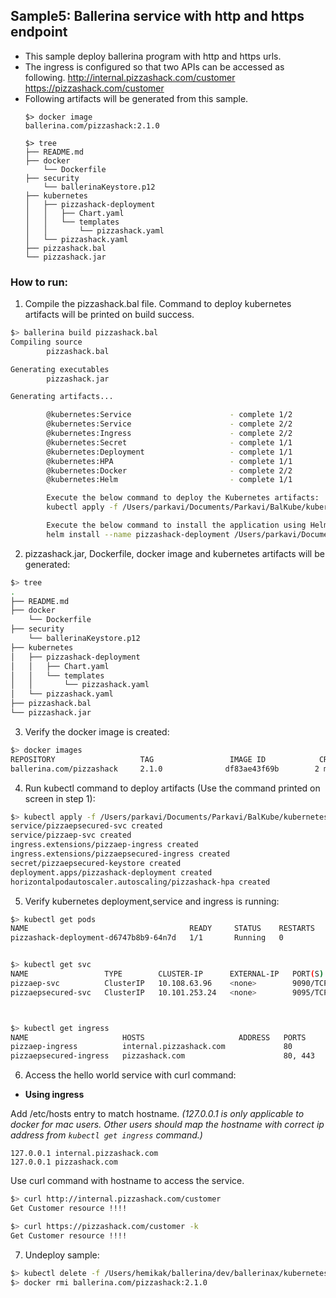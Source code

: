 ## Sample5: Ballerina service with http and https endpoint

- This sample deploy ballerina program with http and https urls.
- The ingress is configured so that two APIs can be accessed as following.
    http://internal.pizzashack.com/customer
    https://pizzashack.com/customer
- Following artifacts will be generated from this sample.
    ``` 
    $> docker image
    ballerina.com/pizzashack:2.1.0 
    
    $> tree
    ├── README.md
    ├── docker
        └── Dockerfile
    ├── security
        └── ballerinaKeystore.p12
    ├── kubernetes
    │   ├── pizzashack-deployment
    │   │   ├── Chart.yaml
    │   │   └── templates
    │   │       └── pizzashack.yaml
    │   └── pizzashack.yaml
    ├── pizzashack.bal
    └── pizzashack.jar
    ```
### How to run:

1. Compile the  pizzashack.bal file. Command to deploy kubernetes artifacts will be printed on build success.
```bash
$> ballerina build pizzashack.bal
Compiling source
        pizzashack.bal

Generating executables
        pizzashack.jar

Generating artifacts...

        @kubernetes:Service                      - complete 1/2
        @kubernetes:Service                      - complete 2/2
        @kubernetes:Ingress                      - complete 2/2
        @kubernetes:Secret                       - complete 1/1
        @kubernetes:Deployment                   - complete 1/1
        @kubernetes:HPA                          - complete 1/1
        @kubernetes:Docker                       - complete 2/2 
        @kubernetes:Helm                         - complete 1/1

        Execute the below command to deploy the Kubernetes artifacts: 
        kubectl apply -f /Users/parkavi/Documents/Parkavi/BalKube/kubernetes/samples/sample5/kubernetes

        Execute the below command to install the application using Helm: 
        helm install --name pizzashack-deployment /Users/parkavi/Documents/Parkavi/BalKube/kubernetes/samples/sample5/kubernetes/pizzashack-deployment

```

2. pizzashack.jar, Dockerfile, docker image and kubernetes artifacts will be generated: 
```bash
$> tree
.
├── README.md
├── docker
    └── Dockerfile
├── security
    └── ballerinaKeystore.p12
├── kubernetes
│   ├── pizzashack-deployment
│   │   ├── Chart.yaml
│   │   └── templates
│   │       └── pizzashack.yaml
│   └── pizzashack.yaml
├── pizzashack.bal
└── pizzashack.jar
```

3. Verify the docker image is created:
```bash
$> docker images
REPOSITORY                   TAG                 IMAGE ID            CREATED             SIZE
ballerina.com/pizzashack     2.1.0              df83ae43f69b        2 minutes ago        102MB

```

4. Run kubectl command to deploy artifacts (Use the command printed on screen in step 1):
```bash
$> kubectl apply -f /Users/parkavi/Documents/Parkavi/BalKube/kubernetes/samples/sample5/kubernetes
service/pizzaepsecured-svc created
service/pizzaep-svc created
ingress.extensions/pizzaep-ingress created
ingress.extensions/pizzaepsecured-ingress created
secret/pizzaepsecured-keystore created
deployment.apps/pizzashack-deployment created
horizontalpodautoscaler.autoscaling/pizzashack-hpa created

```

5. Verify kubernetes deployment,service and ingress is running:
```bash
$> kubectl get pods
NAME                                    READY     STATUS    RESTARTS   AGE
pizzashack-deployment-d6747b8b9-64n7d   1/1       Running   0          39m


$> kubectl get svc
NAME                 TYPE        CLUSTER-IP      EXTERNAL-IP   PORT(S)    AGE
pizzaep-svc          ClusterIP   10.108.63.96    <none>        9090/TCP   59s
pizzaepsecured-svc   ClusterIP   10.101.253.24   <none>        9095/TCP   59s



$> kubectl get ingress
NAME                     HOSTS                     ADDRESS   PORTS     AGE
pizzaep-ingress          internal.pizzashack.com             80        1m
pizzaepsecured-ingress   pizzashack.com                      80, 443   1m
```

6. Access the hello world service with curl command:

- **Using ingress**

Add /etc/hosts entry to match hostname. 
_(127.0.0.1 is only applicable to docker for mac users. Other users should map the hostname with correct ip address 
from `kubectl get ingress` command.)_
 ```
 127.0.0.1 internal.pizzashack.com
 127.0.0.1 pizzashack.com
 ```
Use curl command with hostname to access the service.
```bash
$> curl http://internal.pizzashack.com/customer
Get Customer resource !!!!

$> curl https://pizzashack.com/customer -k
Get Customer resource !!!!
```

7. Undeploy sample:
```bash
$> kubectl delete -f /Users/hemikak/ballerina/dev/ballerinax/kubernetes/samples/sample5/kubernetes/
$> docker rmi ballerina.com/pizzashack:2.1.0
```